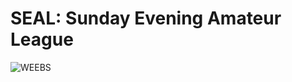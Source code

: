 # SEAL: Sunday Evening Amateur League

![WEEBS](https://cdn.discordapp.com/attachments/308855947743330304/309470721745092608/seal.png)
